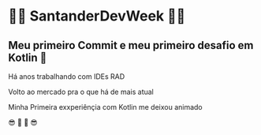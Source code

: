 #   🏁🏁 SantanderDevWeek  🏁🏁


## Meu primeiro Commit e meu primeiro desafio em Kotlin :iphone:

<html> <h>Há anos trabalhando com IDEs RAD<h>
  <P>Volto ao mercado pra o que há de mais atual</P>
<P>Minha Primeira exxperiênçia com Kotlin me deixou animado<P>
      😎 🙂 🙂 😎
  </html>

